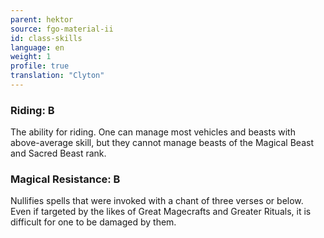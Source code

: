 ```yaml
---
parent: hektor
source: fgo-material-ii
id: class-skills
language: en
weight: 1
profile: true
translation: "Clyton"
---
```


### Riding: B

The ability for riding. One can manage most vehicles and beasts with above-average skill, but they cannot manage beasts of the Magical Beast and Sacred Beast rank.

### Magical Resistance: B

Nullifies spells that were invoked with a chant of three verses or below. Even if targeted by the likes of Great Magecrafts and Greater Rituals, it is difficult for one to be damaged by them.
